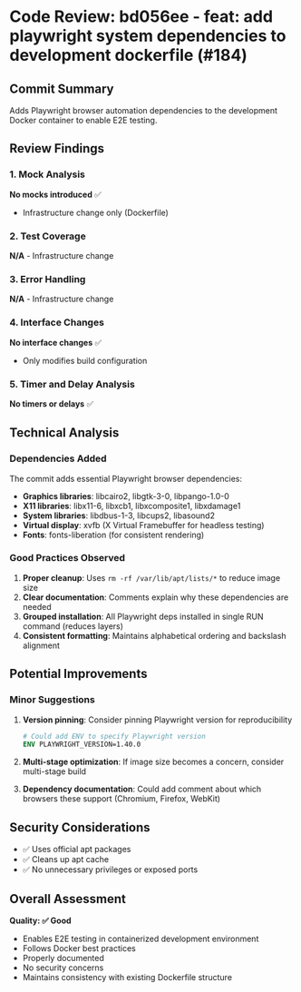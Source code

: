 # Code Review: bd056ee - feat: add playwright system dependencies to development dockerfile (#184)

## Commit Summary
Adds Playwright browser automation dependencies to the development Docker container to enable E2E testing.

## Review Findings

### 1. Mock Analysis
**No mocks introduced** ✅
- Infrastructure change only (Dockerfile)

### 2. Test Coverage
**N/A** - Infrastructure change

### 3. Error Handling
**N/A** - Infrastructure change

### 4. Interface Changes
**No interface changes** ✅
- Only modifies build configuration

### 5. Timer and Delay Analysis
**No timers or delays** ✅

## Technical Analysis

### Dependencies Added
The commit adds essential Playwright browser dependencies:
- **Graphics libraries**: libcairo2, libgtk-3-0, libpango-1.0-0
- **X11 libraries**: libx11-6, libxcb1, libxcomposite1, libxdamage1
- **System libraries**: libdbus-1-3, libcups2, libasound2
- **Virtual display**: xvfb (X Virtual Framebuffer for headless testing)
- **Fonts**: fonts-liberation (for consistent rendering)

### Good Practices Observed

1. **Proper cleanup**: Uses `rm -rf /var/lib/apt/lists/*` to reduce image size
2. **Clear documentation**: Comments explain why these dependencies are needed
3. **Grouped installation**: All Playwright deps installed in single RUN command (reduces layers)
4. **Consistent formatting**: Maintains alphabetical ordering and backslash alignment

## Potential Improvements

### Minor Suggestions

1. **Version pinning**: Consider pinning Playwright version for reproducibility
   ```dockerfile
   # Could add ENV to specify Playwright version
   ENV PLAYWRIGHT_VERSION=1.40.0
   ```

2. **Multi-stage optimization**: If image size becomes a concern, consider multi-stage build

3. **Dependency documentation**: Could add comment about which browsers these support (Chromium, Firefox, WebKit)

## Security Considerations

- ✅ Uses official apt packages
- ✅ Cleans up apt cache
- ✅ No unnecessary privileges or exposed ports

## Overall Assessment
**Quality: ✅ Good**
- Enables E2E testing in containerized development environment
- Follows Docker best practices
- Properly documented
- No security concerns
- Maintains consistency with existing Dockerfile structure